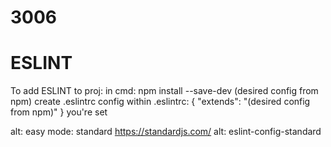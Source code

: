 # 3006

# ESLINT
To add ESLINT to proj:
  in cmd: npm install --save-dev (desired config from npm)
  create .eslintrc config
  within .eslintrc:
    {
      "extends": "(desired config from npm)"
    }
  you're set

  alt: easy mode: standard https://standardjs.com/
  alt: eslint-config-standard
